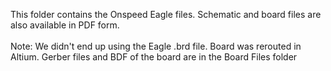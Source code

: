 This folder contains the Onspeed Eagle files. Schematic and board files are also available in PDF form.\
\
Note: We didn't end up using the Eagle .brd file. Board was rerouted in Altium. Gerber files and BDF of the board are in the Board Files folder
